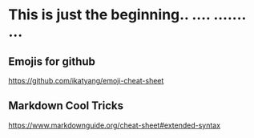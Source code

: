 # This is just the beginning.. .... ....... ...

## Emojis for github
https://github.com/ikatyang/emoji-cheat-sheet

## Markdown Cool Tricks
https://www.markdownguide.org/cheat-sheet#extended-syntax
